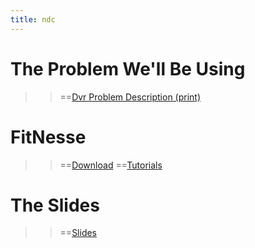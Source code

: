 ```yaml
---
title: ndc
---
```

# The Problem We'll Be Using
>> ==[Dvr Problem Description (print)](http://schuchert.wikispaces.com/DvrDesignProblem?f=print)

# FitNesse
>> ==[Download](http://fitnesse.org/FrontPage.FitNesseDevelopment.DownLoad)
>> ==[Tutorials](FitNesse.Tutorials)

# The Slides
>> ==[Slides](file:NdcTutorialExecutableStories.pdf)
